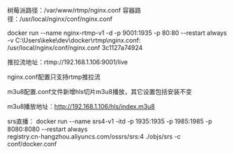 树莓派路径：/var/www/rtmp/nginx.conf
容器路径：/usr/local/nginx/conf/nginx.conf

docker run --name nginx-rtmp-v1 -d -p 9001:1935 -p 80:80 --restart always -v C:\Users\keke\dev\docker\rtmp\nginx.conf:
/usr/local/nginx/conf/nginx.conf 3c1127a74924

推拉流地址：rtmp://192.168.1.106:9001/live

nginx.conf配置只支持rtmp推拉流

m3u8配置.conf文件新增hls切片m3u8播放，其它设置包括安装不变

m3u8播放地址：http://192.168.1.106/hls/index.m3u8

srs直播：
docker run --name srs4-v1 -itd -p 1935:1935 -p 1985:1985 -p 8080:8080 --restart always \
    registry.cn-hangzhou.aliyuncs.com/ossrs/srs:4 ./objs/srs -c conf/docker.conf